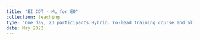 ```yaml
---
title: "EI CDT - ML for EO"
collection: teaching
type: "One day, 23 participants Hybrid. Co-lead training course and all delivery"
date: May 2022
---
```

